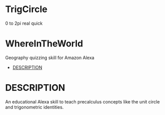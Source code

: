 # TrigCircle
0 to 2pi real quick

# WhereInTheWorld
Geography quizzing skill for Amazon Alexa


- [DESCRIPTION](#description)

# DESCRIPTION
An educational Alexa skill to teach precalculus concepts like the unit circle and trigonometric identities.
